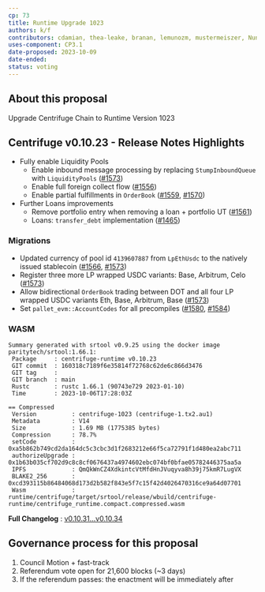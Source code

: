 ```yaml
---
cp: 73
title: Runtime Upgrade 1023
authors: k/f
contributors: cdamian, thea-leake, branan, lemunozm, mustermeiszer, NunoAlexandre, wischli
uses-component: CP3.1
date-proposed: 2023-10-09
date-ended: 
status: voting
---
```


## About this proposal

Upgrade Centrifuge Chain to Runtime Version 1023

## Centrifuge v0.10.23 - Release Notes Highlights

* Fully enable Liquidity Pools
  * Enable inbound message processing by replacing `StumpInboundQueue` with `LiquidityPools` ([#1573](https://github.com/centrifuge/centrifuge-chain/pull/1573))
  * Enable full foreign collect flow ([#1556](https://github.com/centrifuge/centrifuge-chain/pull/1556))
  * Enable partial fulfillments in `OrderBook` ([#1559](https://github.com/centrifuge/centrifuge-chain/pull/1559), [#1570](https://github.com/centrifuge/centrifuge-chain/pull/1570))
* Further Loans improvements
  * Remove portfolio entry when removing a loan + portfolio UT ([#1561](https://github.com/centrifuge/centrifuge-chain/pull/1561))
  * Loans: `transfer_debt` implementation ([#1465](https://github.com/centrifuge/centrifuge-chain/pull/1465))

### Migrations

* Updated currency of pool id `4139607887` from `LpEthUsdc` to the natively issued stablecoin ([#1566](https://github.com/centrifuge/centrifuge-chain/pull/1566), [#1573](https://github.com/centrifuge/centrifuge-chain/pull/1573))
* Register three more LP wrapped USDC variants: Base, Arbitrum, Celo ([#1573](https://github.com/centrifuge/centrifuge-chain/pull/1573))
* Allow bidirectional `OrderBook` trading between DOT and all four LP wrapped USDC variants Eth, Base, Arbitrum, Base ([#1573](https://github.com/centrifuge/centrifuge-chain/pull/1573))
* Set `pallet_evm::AccountCodes` for all precompiles ([#1580](https://github.com/centrifuge/centrifuge-chain/pull/1580), [#1584](https://github.com/centrifuge/centrifuge-chain/pull/1584))

### WASM

```
Summary generated with srtool v0.9.25 using the docker image paritytech/srtool:1.66.1:
 Package     : centrifuge-runtime v0.10.23
 GIT commit  : 160318c7189f6e35814f72768c62de6c866d3476
 GIT tag     : 
 GIT branch  : main
 Rustc       : rustc 1.66.1 (90743e729 2023-01-10)
 Time        : 2023-10-06T17:28:03Z

== Compressed
 Version          : centrifuge-1023 (centrifuge-1.tx2.au1)
 Metadata         : V14
 Size             : 1.69 MB (1775385 bytes)
 Compression      : 78.7%
 setCode          : 0xa5b862b749cd2da164dc5c3cbc3d1f2683212e66f5ca72791f1d480ea2abc711
 authorizeUpgrade : 0x1b63b035cf702d9c8c8cf0676437a4974602ebc074bf0bfae05782446375aa5a
 IPFS             : QmQkWnCZ4XdkintcVtMfdHnJVuqyva8h39j75kmR7LugVX
 BLAKE2_256       : 0xcd393115b86484068d173d2b582f843e5f7c15f42d4026470316ce9a64d07701
 Wasm             : runtime/centrifuge/target/srtool/release/wbuild/centrifuge-runtime/centrifuge_runtime.compact.compressed.wasm
```

**Full Changelog** : [v0.10.31...v0.10.34](https://github.com/centrifuge/centrifuge-chain/compare/v0.10.31...v0.10.34)



## Governance process for this proposal
1. Council Motion + fast-track
2. Referendum vote open for 21,600 blocks (~3 days)
3. If the referendum passes: the enactment will be immediately after